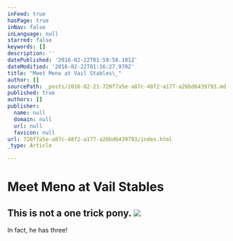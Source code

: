 ```yaml
---
inFeed: true
hasPage: true
inNav: false
inLanguage: null
starred: false
keywords: []
description: ''
datePublished: '2016-02-22T01:59:58.101Z'
dateModified: '2016-02-22T01:16:27.970Z'
title: "Meet Meno at Vail Stables\_"
author: []
sourcePath: _posts/2016-02-21-720f7a5e-a87c-48f2-a177-a26bd6439793.md
published: true
authors: []
publisher:
  name: null
  domain: null
  url: null
  favicon: null
url: 720f7a5e-a87c-48f2-a177-a26bd6439793/index.html
_type: Article

---
```

# Meet Meno at Vail Stables 

## This is not a one trick pony. ![](https://the-grid-user-content.s3-us-west-2.amazonaws.com/15933d79-766c-4747-814f-2725e8aa796e.png)

In fact, he has three!